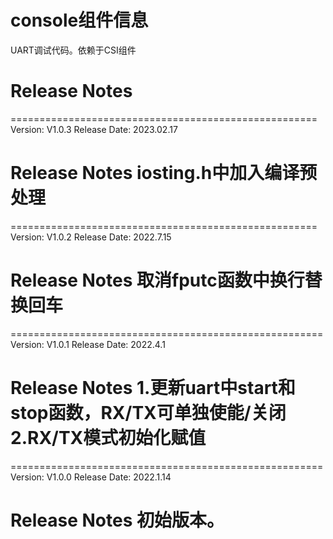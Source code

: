 # console组件信息
UART调试代码。依赖于CSI组件

# Release Notes

=====================================================
Version: V1.0.3
Release Date: 2023.02.17

Release Notes
iosting.h中加入编译预处理
======================================================

=====================================================
Version: V1.0.2
Release Date: 2022.7.15

Release Notes
取消fputc函数中换行替换回车
======================================================

======================================================
Version: V1.0.1
Release Date: 2022.4.1

Release Notes
1.更新uart中start和stop函数，RX/TX可单独使能/关闭
2.RX/TX模式初始化赋值
======================================================

======================================================
Version: V1.0.0
Release Date: 2022.1.14

Release Notes
初始版本。
======================================================



